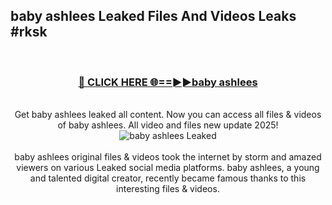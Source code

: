 ## baby ashlees Leaked Files And Videos Leaks #rksk
<br>
<div align="center">
<h3><a href="https://watchclip.my.id/baby ashlees" rel="nofollow">🔴 CLICK HERE 🌐==►►baby ashlees</a></h3>
<br>
Get baby ashlees leaked all content. Now you can access all files & videos of baby ashlees. All video and files new update 2025!
<br>
<a href="https://watchclip.my.id/baby ashlees" rel="nofollow" data-target="animated-image.originalLink"><img src="https://i.ibb.co.com/WyWwxjT/player-gif2.gif" alt="baby ashlees Leaked" style="max-width: 100%; display: inline-block;" data-target="animated-image.originalImage"></a>
<br><br>
baby ashlees original files & videos took the internet by storm and amazed viewers on various Leaked social media platforms. baby ashlees, a young and talented digital creator, recently became famous thanks to this interesting files & videos.
</div>
<br>